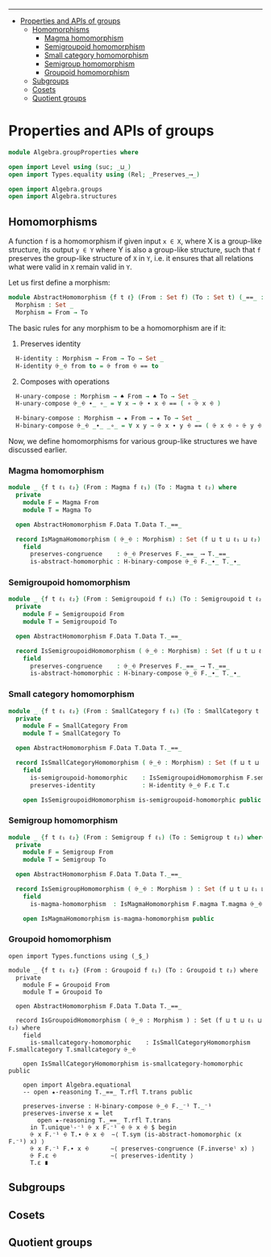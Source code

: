 <!-- START doctoc generated TOC please keep comment here to allow auto update -->
<!-- DON'T EDIT THIS SECTION, INSTEAD RE-RUN doctoc TO UPDATE -->
****

- [Properties and APIs of groups](#properties-and-apis-of-groups)
  - [Homomorphisms](#homomorphisms)
    - [Magma homomorphism](#magma-homomorphism)
    - [Semigroupoid homomorphism](#semigroupoid-homomorphism)
    - [Small category homomorphism](#small-category-homomorphism)
    - [Semigroup homomorphism](#semigroup-homomorphism)
    - [Groupoid homomorphism](#groupoid-homomorphism)
  - [Subgroups](#subgroups)
  - [Cosets](#cosets)
  - [Quotient groups](#quotient-groups)

<!-- END doctoc generated TOC please keep comment here to allow auto update -->


# Properties and APIs of groups

```agda
module Algebra.groupProperties where

open import Level using (suc; _⊔_)
open import Types.equality using (Rel; _Preserves_⟶_)

open import Algebra.groups
open import Algebra.structures
```

## Homomorphisms

A function `f` is a homomorphism if given input `x ∈ X`, where X is a group-like structure, its output `y ∈ Y` where Y is also a group-like structure, such that `f` preserves the group-like structure of `X` in `Y`, i.e. it ensures that all relations what were valid in `X` remain valid in `Y`.

Let us first define a morphism:

```agda
module AbstractHomomorphism {f t ℓ} (From : Set f) (To : Set t) (_==_ : Rel To ℓ) where
  Morphism : Set _
  Morphism = From → To
```

The basic rules for any morphism to be a homomorphism are if it:

1. Preserves identity

```agda
  H-identity : Morphism → From → To → Set _
  H-identity ⨭_⨮ from to = ⨭ from ⨮ == to
```

2. Composes with operations

```agda
  H-unary-compose : Morphism → ♠ From → ♠ To → Set _
  H-unary-compose ⨭_⨮ ∙_ ∘_ = ∀ x → ⨭ ∙ x ⨮ == ( ∘ ⨭ x ⨮ )

  H-binary-compose : Morphism → ★ From → ★ To → Set _
  H-binary-compose ⨭_⨮ _∙_ _∘_ = ∀ x y → ⨭ x ∙ y ⨮ == ( ⨭ x ⨮ ∘ ⨭ y ⨮ )
```

Now, we define homomorphisms for various group-like structures we have discussed earlier.

### Magma homomorphism

```agda
module _ {f t ℓ₁ ℓ₂} (From : Magma f ℓ₁) (To : Magma t ℓ₂) where
  private
    module F = Magma From
    module T = Magma To

  open AbstractHomomorphism F.Data T.Data T._==_

  record IsMagmaHomomorphism ( ⨭_⨮ : Morphism) : Set (f ⊔ t ⊔ ℓ₁ ⊔ ℓ₂) where
    field
      preserves-congruence    : ⨭_⨮ Preserves F._==_ ⟶ T._==_
      is-abstract-homomorphic : H-binary-compose ⨭_⨮ F._∙_ T._∙_
```

### Semigroupoid homomorphism

```agda
module _ {f t ℓ₁ ℓ₂} (From : Semigroupoid f ℓ₁) (To : Semigroupoid t ℓ₂) where
  private
    module F = Semigroupoid From
    module T = Semigroupoid To

  open AbstractHomomorphism F.Data T.Data T._==_

  record IsSemigroupoidHomomorphism ( ⨭_⨮ : Morphism) : Set (f ⊔ t ⊔ ℓ₁ ⊔ ℓ₂) where
    field
      preserves-congruence    : ⨭_⨮ Preserves F._==_ ⟶ T._==_
      is-abstract-homomorphic : H-binary-compose ⨭_⨮ F._∙_ T._∙_
```

### Small category homomorphism

```agda
module _ {f t ℓ₁ ℓ₂} (From : SmallCategory f ℓ₁) (To : SmallCategory t ℓ₂) where
  private
    module F = SmallCategory From
    module T = SmallCategory To

  open AbstractHomomorphism F.Data T.Data T._==_

  record IsSmallCategoryHomomorphism ( ⨭_⨮ : Morphism) : Set (f ⊔ t ⊔ ℓ₁ ⊔ ℓ₂) where
    field
      is-semigroupoid-homomorphic    : IsSemigroupoidHomomorphism F.semigroupoid T.semigroupoid ⨭_⨮
      preserves-identity             : H-identity ⨭_⨮ F.ε T.ε

    open IsSemigroupoidHomomorphism is-semigroupoid-homomorphic public
```

### Semigroup homomorphism

```agda
module _ {f t ℓ₁ ℓ₂} (From : Semigroup f ℓ₁) (To : Semigroup t ℓ₂) where
  private
    module F = Semigroup From
    module T = Semigroup To

  open AbstractHomomorphism F.Data T.Data T._==_

  record IsSemigroupHomomorphism ( ⨭_⨮ : Morphism ) : Set (f ⊔ t ⊔ ℓ₁ ⊔ ℓ₂) where
    field
      is-magma-homomorphism  : IsMagmaHomomorphism F.magma T.magma ⨭_⨮

    open IsMagmaHomomorphism is-magma-homomorphism public
```

### Groupoid homomorphism

```lauda
open import Types.functions using (_$_)

module _ {f t ℓ₁ ℓ₂} (From : Groupoid f ℓ₁) (To : Groupoid t ℓ₂) where
  private
    module F = Groupoid From
    module T = Groupoid To

  open AbstractHomomorphism F.Data T.Data T._==_

  record IsGroupoidHomomorphism ( ⨭_⨮ : Morphism ) : Set (f ⊔ t ⊔ ℓ₁ ⊔ ℓ₂) where
    field
      is-smallcategory-homomorphic    : IsSmallCategoryHomomorphism F.smallcategory T.smallcategory ⨭_⨮

    open IsSmallCategoryHomomorphism is-smallcategory-homomorphic public

    open import Algebra.equational
    -- open ★-reasoning T._==_ T.rfl T.trans public

    preserves-inverse : H-binary-compose ⨭_⨮ F._⁻¹ T._⁻¹
    preserves-inverse x = let
        open ★-reasoning T._==_ T.rfl T.trans
      in T.uniqueˡ-⁻¹ ⨭ x F.⁻¹ ⨮ ⨭ x ⨮ $ begin
      ⨭ x F.⁻¹ ⨮ T.∙ ⨭ x ⨮  ∼⟨ T.sym (is-abstract-homomorphic (x F.⁻¹) x) ⟩
      ⨭ x F.⁻¹ F.∙ x ⨮      ∼⟨ preserves-congruence (F.inverseˡ x) ⟩
      ⨭ F.ε ⨮               ∼⟨ preserves-identity ⟩
      T.ε ∎
```

## Subgroups



## Cosets



## Quotient groups



